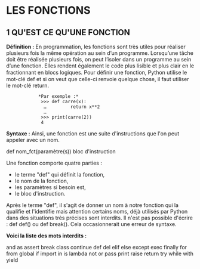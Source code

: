 LES FONCTIONS
=============


1 QU'EST CE QU'UNE FONCTION
---------------------------

**Définition :**
En programmation, les fonctions sont très utiles pour réaliser plusieurs fois la même opération au sein d’un programme. Lorsqu’une tâche doit être réalisée plusieurs fois, on peut l’isoler dans un programme au sein d’une fonction.
Elles rendent également le code plus lisible et plus clair en le fractionnant en blocs logiques.
Pour déﬁnir une fonction, Python utilise le mot-clé def et si on veut que celle-ci renvoie quelque chose, il faut utiliser le mot-clé return. 


				*Par exemple :*
				 >>> def carre(x):
				  …         return x**2 
				  …
				 >>> print(carre(2)) 
				 4

**Syntaxe :**
Ainsi, une fonction est une suite d'instructions que l'on peut appeler avec un nom.

def nom_fct(paramètre(s))
	bloc d'instruction

Une fonction comporte quatre parties :
- le terme "def" qui définit la fonction,
- le nom de la fonction,
- les paramètres si besoin est,
- le bloc d'instruction.

Après le terme "def", il s'agit de donner un nom à notre fonction qui la qualifie et l'identifie mais attention certains noms, déjà utilisés par Python dans des situations très précises sont interdits. Il n'est pas possible d'écrire : def def() ou def break(). Cela occasionnerait une erreur de syntaxe.

**Voici la liste des mots interdits :**

and	as	assert	break	class	continue	def	del
elif	else	except	exec 	finally	for	from	global
if	import	in	is	lambda	not	or	pass
print	raise	return	try	while	with	yield





